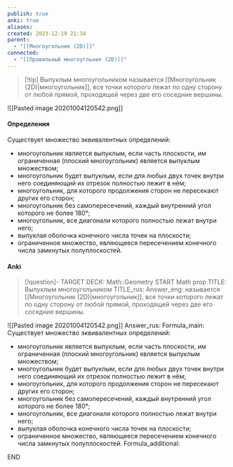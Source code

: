 ```yaml
---
publish: true
anki: true
aliases: 
created: 2023-12-19 21:34
parent:
  - "[[Многоугольник (2D)]]"
connected:
  - "[[Правильный многоугльник (2D)]]"
---
```


> [!tip] Выпуклым многоугольником
 называется [[Многоугольник (2D)|многоугольник]], все точки которого лежат по одну сторону от любой прямой, проходящей через две его соседние вершины.

![[Pasted image 20201004120542.png]]

#### Определения
Существует множество эквивалентных определений:
- многоугольник является выпуклым, если часть плоскости, им ограниченная (плоский многоугольник) является выпуклым множеством;
- многоугольник будет выпуклым, если для любых двух точек внутри него соединяющий их отрезок полностью лежит в нём;
- многоугольник, для которого продолжения сторон не пересекают других его сторон;
- многоугольник без самопересечений, каждый внутренний угол которого не более 180°;
- многоугольник, все диагонали которого полностью лежат внутри него;
- выпуклая оболочка конечного числа точек на плоскости;
- ограниченное множество, являющееся пересечением конечного числа замкнутых полуплоскостей.

#### Anki
> [!question]-
TARGET DECK: Math::Geometry
START
Math prop
TITLE: Выпуклым многоугольником
TITLE_rus: 
Answer_eng:  называется [[Многоугольник (2D)|многоугольник]], все точки которого лежат по одну сторону от любой прямой, проходящей через две его соседние вершины.

![[Pasted image 20201004120542.png]]
Answer_rus: 
Formula_main: Существует множество эквивалентных определений:
- многоугольник является выпуклым, если часть плоскости, им ограниченная (плоский многоугольник) является выпуклым множеством;
- многоугольник будет выпуклым, если для любых двух точек внутри него соединяющий их отрезок полностью лежит в нём;
- многоугольник, для которого продолжения сторон не пересекают других его сторон;
- многоугольник без самопересечений, каждый внутренний угол которого не более 180°;
- многоугольник, все диагонали которого полностью лежат внутри него;
- выпуклая оболочка конечного числа точек на плоскости;
- ограниченное множество, являющееся пересечением конечного числа замкнутых полуплоскостей.
Formula_additional:
<!--ID: 1705602531947-->
END